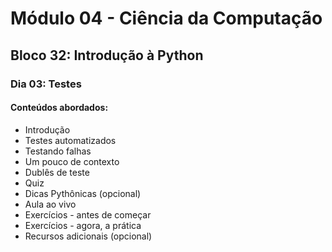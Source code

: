 # Módulo 04 - Ciência da Computação
## Bloco 32: Introdução à Python
### Dia 03: Testes
#### Conteúdos abordados:

* Introdução
* Testes automatizados
* Testando falhas
* Um pouco de contexto
* Dublês de teste
* Quiz
* Dicas Pythônicas (opcional)
* Aula ao vivo
* Exercícios - antes de começar
* Exercícios - agora, a prática
* Recursos adicionais (opcional)
